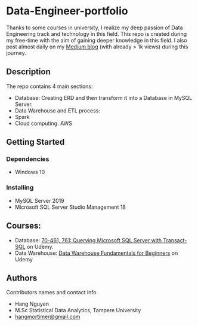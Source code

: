 # Data-Engineer-portfolio

Thanks to some courses in university, I realize my deep passion of Data Engineering track and technology in this field.
This repo is created during my free-time with the aim of gaining deeper knowledge in this field.
I also post almost daily on my [Medium blog](https://hangmortimer.medium.com/) (with already > 1k views) during this journey. 

## Description

The repo contains 4 main sections:
- Database: Creating ERD and then  transform it into a Database in MySQL Server.
- Data Warehouse and ETL process:
- Spark
- Cloud computing: AWS

## Getting Started

### Dependencies

* Windows 10

### Installing

* MySQL Server 2019
* Microsoft SQL Server Studio Management 18

## Courses:
- Database:  [70-461, 761: Querying Microsoft SQL Server with Transact-SQL](https://funix.udemy.com/course-dashboard-redirect/?course_id=555384) on Udemy.
- Data Warehouse: [Data Warehouse Fundamentals for Beginners](https://funix.udemy.com/course/data-warehouse-fundamentals-for-beginners/learn/lecture/17728284?start=120#content) on Udemy

## Authors

Contributors names and contact info

* Hang Nguyen 
* M.Sc Statistical Data Analytics, Tampere University
* hangmortimer@gmail.com


